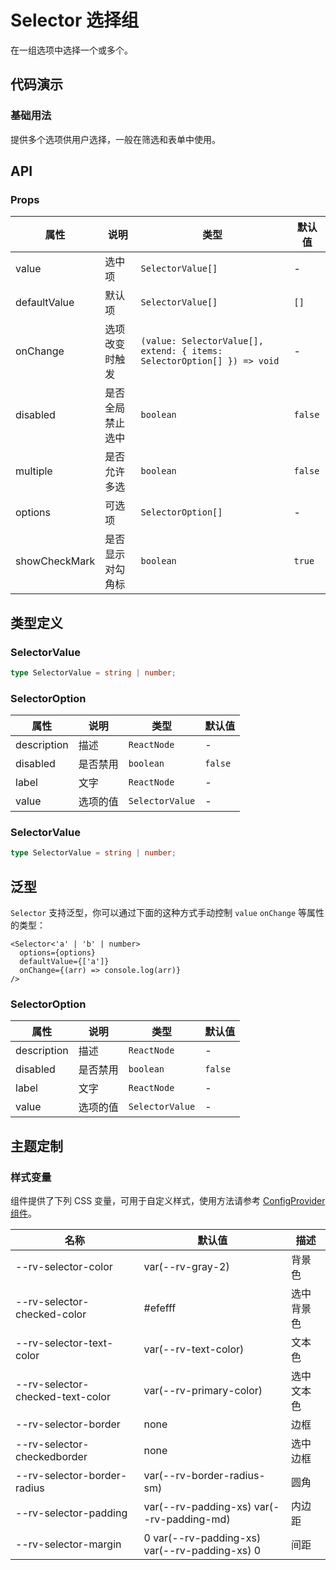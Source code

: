 # Selector 选择组

在一组选项中选择一个或多个。

## 代码演示

### 基础用法

提供多个选项供用户选择，一般在筛选和表单中使用。

<code src="./demo/base.tsx"></code>

## API

### Props

| 属性 | 说明 | 类型 | 默认值 |
| --- | --- | --- | --- |
| value | 选中项 | `SelectorValue[]` | - |
| defaultValue | 默认项 | `SelectorValue[]` | `[]` |
| onChange | 选项改变时触发 | `(value: SelectorValue[], extend: { items: SelectorOption[] }) => void` | - |
| disabled | 是否全局禁止选中 | `boolean` | `false` |
| multiple | 是否允许多选 | `boolean` | `false` |
| options | 可选项 | `SelectorOption[]` | - |
| showCheckMark | 是否显示对勾角标 | `boolean` | `true` |

## 类型定义

### SelectorValue

```ts | pure
type SelectorValue = string | number;
```

### SelectorOption

| 属性        | 说明     | 类型            | 默认值  |
| ----------- | -------- | --------------- | ------- |
| description | 描述     | `ReactNode`     | -       |
| disabled    | 是否禁用 | `boolean`       | `false` |
| label       | 文字     | `ReactNode`     | -       |
| value       | 选项的值 | `SelectorValue` | -       |

### SelectorValue

```ts | pure
type SelectorValue = string | number;
```

## 泛型

`Selector` 支持泛型，你可以通过下面的这种方式手动控制 `value` `onChange` 等属性的类型：

```tsx | pure
<Selector<'a' | 'b' | number>
  options={options}
  defaultValue={['a']}
  onChange={(arr) => console.log(arr)}
/>
```

### SelectorOption

| 属性        | 说明     | 类型            | 默认值  |
| ----------- | -------- | --------------- | ------- |
| description | 描述     | `ReactNode`     | -       |
| disabled    | 是否禁用 | `boolean`       | `false` |
| label       | 文字     | `ReactNode`     | -       |
| value       | 选项的值 | `SelectorValue` | -       |

## 主题定制

### 样式变量

组件提供了下列 CSS 变量，可用于自定义样式，使用方法请参考 [ConfigProvider 组件](/components/config-provider)。

| 名称 | 默认值 | 描述 |
| --- | --- | --- |
| --rv-selector-color | var(--rv-gray-2) | 背景色 |
| --rv-selector-checked-color | #efefff | 选中背景色 |
| --rv-selector-text-color | var(--rv-text-color) | 文本色 |
| --rv-selector-checked-text-color | var(--rv-primary-color) | 选中文本色 |
| --rv-selector-border | none | 边框 |
| --rv-selector-checkedborder | none | 选中边框 |
| --rv-selector-border-radius | var(--rv-border-radius-sm) | 圆角 |
| --rv-selector-padding | var(--rv-padding-xs) var(--rv-padding-md) | 内边距 |
| --rv-selector-margin | 0 var(--rv-padding-xs) var(--rv-padding-xs) 0 | 间距 |

